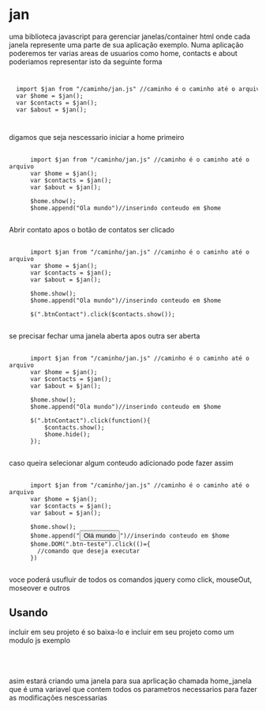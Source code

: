 # jan
uma biblioteca javascript para gerenciar janelas/container html
onde cada janela represente uma parte de sua aplicação
exemplo. Numa aplicação poderemos ter varias areas de usuarios como home, contacts e about
poderiamos representar isto da seguinte forma

<code>
<pre>
  import $jan from "/caminho/jan.js" //caminho é o caminho até o arquivo 
  var $home = $jan();
  var $contacts = $jan();
  var $about = $jan();
</pre>
</code>

digamos que seja nescessario iniciar a home primeiro

<pre>
  <code>
      import $jan from "/caminho/jan.js" //caminho é o caminho até o arquivo 
      var $home = $jan();
      var $contacts = $jan();
      var $about = $jan();
      
      $home.show();
      $home.append("Ola mundo")//inserindo conteudo em $home
  </code>
</pre>

Abrir contato apos o botão de contatos ser clicado
<pre>
  <code>
      import $jan from "/caminho/jan.js" //caminho é o caminho até o arquivo 
      var $home = $jan();
      var $contacts = $jan();
      var $about = $jan();
      
      $home.show();
      $home.append("Ola mundo")//inserindo conteudo em $home
      
      $(".btnContact").click($contacts.show());
  </code>
</pre>
se precisar fechar uma janela aberta apos outra ser aberta
<pre>
  <code>
      import $jan from "/caminho/jan.js" //caminho é o caminho até o arquivo 
      var $home = $jan();
      var $contacts = $jan();
      var $about = $jan();
      
      $home.show();
      $home.append("Ola mundo")//inserindo conteudo em $home
      
      $(".btnContact").click(function(){
          $contacts.show();
          $home.hide();
      });
  </code>
</pre>

caso queira selecionar algum conteudo adicionado pode fazer assim 

<pre>
  <code>
      import $jan from "/caminho/jan.js" //caminho é o caminho até o arquivo 
      var $home = $jan();
      var $contacts = $jan();
      var $about = $jan();
      
      $home.show();
      $home.append("<button class='btn-teste'>Olá mundo</button>")//inserindo conteudo em $home
      $home.DOM(".btn-teste").click(()={
        //comando que deseja executar
      })
  </code>
</pre>
voce poderá usufluir de todos os comandos jquery 
como click, mouseOut, moseover e outros
<h2>Usando</h2>
incluir em seu projeto é so baixa-lo e incluir em seu projeto como um modulo js
exemplo 
<code>
<pre>
    <script> 
      importt $jan from "/js/janelas.js";
      var home_janela = $window();
      home_janela.name = "home_janela";
      home_janela.show();
    </script>
</pre>
</code>

asim estará criando uma janela para sua aprlicação chamada home_janela que é uma variavel 
que contem todos os parametros necessarios para fazer as modificações nescessarias
